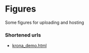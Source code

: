 # Figures

Some figures for uploading and hosting

### Shortened urls

* [krona_demo.html](https://bit.ly/39PGYXh)
